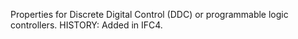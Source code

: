 ﻿Properties for Discrete Digital Control (DDC) or programmable logic controllers.  HISTORY: Added in IFC4.

